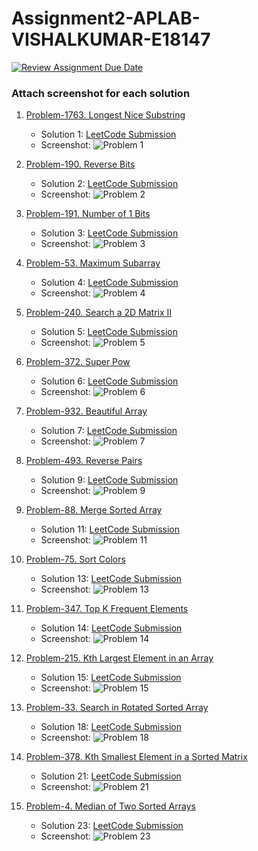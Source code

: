 # Assignment2-APLAB-VISHALKUMAR-E18147

[![Review Assignment Due Date](https://classroom.github.com/assets/deadline-readme-button-22041afd0340ce965d47ae6ef1cefeee28c7c493a6346c4f15d667ab976d596c.svg)](https://classroom.github.com/a/qrUI3UH-)

### Attach screenshot for each solution

1. [Problem-1763. Longest Nice Substring](https://leetcode.com/problems/longest-nice-substring/description/)  
   - Solution 1: [LeetCode Submission](https://leetcode.com/problems/longest-nice-substring/submissions/1532052390)  
   - Screenshot: ![Problem 1](solutions/Problem1.jpeg)  

2. [Problem-190. Reverse Bits](https://leetcode.com/problems/reverse-bits/description/)  
   - Solution 2: [LeetCode Submission](https://leetcode.com/problems/reverse-bits/submissions/1527124055)  
   - Screenshot: ![Problem 2](solutions/Problem2.jpeg)  

3. [Problem-191. Number of 1 Bits](https://leetcode.com/problems/number-of-1-bits/description/)  
   - Solution 3: [LeetCode Submission](https://leetcode.com/problems/number-of-1-bits/submissions/1532067770)  
   - Screenshot: ![Problem 3](solutions/Problem3.jpeg)  

4. [Problem-53. Maximum Subarray](https://leetcode.com/problems/maximum-subarray/description/)  
   - Solution 4: [LeetCode Submission](https://leetcode.com/problems/maximum-subarray/submissions/1532076487)  
   - Screenshot: ![Problem 4](solutions/Problem4.jpeg)  

5. [Problem-240. Search a 2D Matrix II](https://leetcode.com/problems/search-a-2d-matrix-ii/description/)  
   - Solution 5: [LeetCode Submission](https://leetcode.com/problems/search-a-2d-matrix-ii/submissions/1532081205)  
   - Screenshot: ![Problem 5](solutions/Problem5.jpeg)  

6. [Problem-372. Super Pow](https://leetcode.com/problems/super-pow/description/)  
   - Solution 6: [LeetCode Submission](https://leetcode.com/problems/super-pow/submissions/1532094864)  
   - Screenshot: ![Problem 6](solutions/Problem6.jpeg)  

7. [Problem-932. Beautiful Array](https://leetcode.com/problems/beautiful-array/description/)  
   - Solution 7: [LeetCode Submission](https://leetcode.com/problems/beautiful-array/submissions/1532098969)  
   - Screenshot: ![Problem 7](solutions/Problem7.jpeg)  

9. [Problem-493. Reverse Pairs](https://leetcode.com/problems/reverse-pairs/description/)  
   - Solution 9: [LeetCode Submission](https://leetcode.com/problems/reverse-pairs/description/)  
   - Screenshot: ![Problem 9](solutions/Problem9.jpeg)  

11. [Problem-88. Merge Sorted Array](https://leetcode.com/problems/merge-sorted-array/description/)  
    - Solution 11: [LeetCode Submission](https://leetcode.com/problems/merge-sorted-array/submissions/1521038922)  
    - Screenshot: ![Problem 11](solutions/Problem11.jpeg)  

13. [Problem-75. Sort Colors](https://leetcode.com/problems/sort-colors/description/)  
    - Solution 13: [LeetCode Submission](https://leetcode.com/problems/sort-colors/submissions/1532121859)  
    - Screenshot: ![Problem 13](solutions/Problem13.jpeg)  

14. [Problem-347. Top K Frequent Elements](https://leetcode.com/problems/top-k-frequent-elements/description/)  
    - Solution 14: [LeetCode Submission](https://leetcode.com/problems/top-k-frequent-elements/submissions/1532131879)  
    - Screenshot: ![Problem 14](solutions/Problem14.jpeg)  

15. [Problem-215. Kth Largest Element in an Array](https://leetcode.com/problems/kth-largest-element-in-an-array/description/)  
    - Solution 15: [LeetCode Submission](https://leetcode.com/problems/kth-largest-element-in-an-array/submissions/1532126608)  
    - Screenshot: ![Problem 15](solutions/Problem15.jpeg)  

18. [Problem-33. Search in Rotated Sorted Array](https://leetcode.com/problems/search-in-rotated-sorted-array/description/)  
    - Solution 18: [LeetCode Submission](https://leetcode.com/problems/search-in-rotated-sorted-array/submissions/1532113623)  
    - Screenshot: ![Problem 18](solutions/Problem18.jpeg)  

21. [Problem-378. Kth Smallest Element in a Sorted Matrix](https://leetcode.com/problems/kth-smallest-element-in-a-sorted-matrix/description/)  
    - Solution 21: [LeetCode Submission](https://leetcode.com/problems/kth-smallest-element-in-a-sorted-matrix/submissions/1532134176)  
    - Screenshot: ![Problem 21](solutions/Problem21.jpeg)  

23. [Problem-4. Median of Two Sorted Arrays](https://leetcode.com/problems/median-of-two-sorted-arrays/description/)  
    - Solution 23: [LeetCode Submission](https://leetcode.com/problems/median-of-two-sorted-arrays/submissions/1388607095)  
    - Screenshot: ![Problem 23](solutions/Problem23.jpeg)
